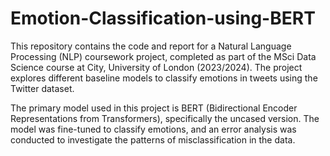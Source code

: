 # Emotion-Classification-using-BERT
This repository contains the code and report for a Natural Language Processing (NLP) coursework project, completed as part of the MSci Data Science course at City, University of London (2023/2024). The project explores different baseline models to classify emotions in tweets using the Twitter dataset.

The primary model used in this project is BERT (Bidirectional Encoder Representations from Transformers), specifically the uncased version. The model was fine-tuned to classify emotions, and an error analysis was conducted to investigate the patterns of misclassification in the data.
